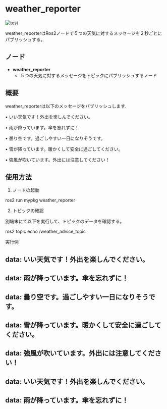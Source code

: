 # weather_reporter

![test](https://github.com/hukuyuma/mypkg/actions/workflows/test.yml/badge.svg)

weather_reporterはRos2ノードで５つの天気に対するメッセージを２秒ごとにパブリッシュする。

## ノード

- **weather_reporter**
  - ５つの天気に対するメッセージをトピックにパブリッシュするノード

## 概要

weather_reporterは以下のメッセージをパブリッシュします.

• いい天気です！外出を楽しんでください。

• 雨が降っています。傘を忘れずに！

• 曇り空です。過ごしやすい一日になりそうです。

• 雪が降っています。暖かくして安全に過ごしてください。

• 強風が吹いています。外出には注意してください！

## 使用方法

1. ノードの起動

ros2 run mypkg weather_reporter

2. トピックの確認

別端末にて以下を実行して、トピックのデータを確認する。

ros2 topic echo /weather_advice_topic

実行例

data: いい天気です！外出を楽しんでください。
---
data: 雨が降っています。傘を忘れずに！
---
data: 曇り空です。過ごしやすい一日になりそうです。
---
data: 雪が降っています。暖かくして安全に過ごしてください。
---
data: 強風が吹いています。外出には注意してください！
---
data: いい天気です！外出を楽しんでください。
---
data: 雨が降っています。傘を忘れずに！
---
```
